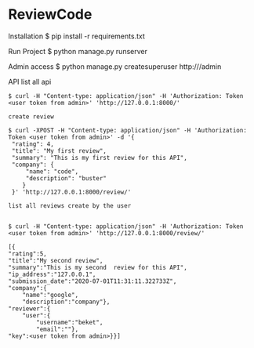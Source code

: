 # ReviewCode
Installation
$ pip install -r requirements.txt

Run Project
$ python manage.py runserver

Admin access
$ python manage.py createsuperuser
http://<project host:port>/admin

API
	list all api

	$ curl -H "Content-type: application/json" -H 'Authorization: Token <user token from admin>' 'http://127.0.0.1:8000/'

	create review

	$ curl -XPOST -H "Content-type: application/json" -H 'Authorization: Token <user token from admin>' -d '{
   	 "rating": 4,
   	 "title": "My first review",
   	 "summary": "This is my first review for this API",
   	 "company": {
       	 "name": "code",
       	 "description": "buster"
	    }
	 }' 'http://127.0.0.1:8000/review/'	

	list all reviews create by the user


	$ curl -H "Content-type: application/json" -H 'Authorization: Token <user token from admin>' 'http://127.0.0.1:8000/review/'

	[{
    "rating":5,
    "title":"My second review",
    "summary":"This is my second  review for this API",
    "ip_address":"127.0.0.1",
    "submission_date":"2020-07-01T11:31:11.322733Z",
    "company":{
        "name":"google",
        "description":"company"},
    "reviewer":{
        "user":{
            "username":"beket",
            "email":""},
    "key":<user token from admin>}}]
